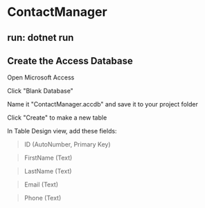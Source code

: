 # ContactManager

## run: dotnet run

## Create the Access Database
Open Microsoft Access

Click "Blank Database"

Name it "ContactManager.accdb" and save it to your project folder

Click "Create" to make a new table

In Table Design view, add these fields:

> ID (AutoNumber, Primary Key)

> FirstName (Text)

> LastName (Text)

> Email (Text)

> Phone (Text)
